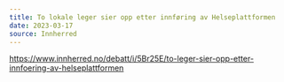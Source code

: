 ```yaml
---
title: To lokale leger sier opp etter innføring av Helseplattformen
date: 2023-03-17
source: Innherred
---
```

https://www.innherred.no/debatt/i/5Br25E/to-leger-sier-opp-etter-innfoering-av-helseplattformen